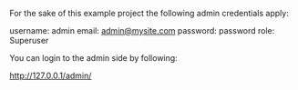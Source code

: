 For the sake of this example project the following admin credentials apply:

username:  admin
email:     admin@mysite.com
password:  password
role:      Superuser

You can login to the admin side by following:

http://127.0.0.1/admin/